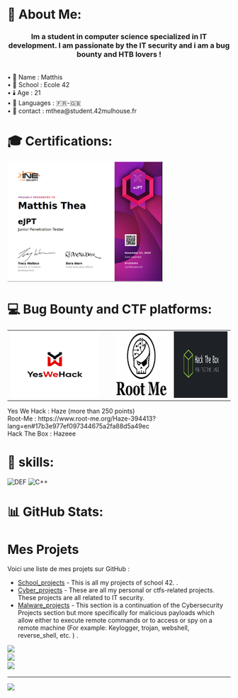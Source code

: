 # 💫 About Me:
<h3 align="center">Im a student in computer science specialized in IT development. I am passionate by the IT security and i am a bug bounty and HTB lovers !</h3><br>
• 🧑 Name : Matthis<br>
• 🏫 School : Ecole 42<br>
• 🕯️ Age : 21<br>
• 👅 Languages : 🇫🇷-🇬🇧<br>
• 📧 contact : mthea@student.42mulhouse.fr

# 🎓 Certifications:
<img width="350" alt="EJPTV2" src="https://github.com/matthis-thea/matthis-thea/blob/main/pictures/EJPTV2.png">

# 💻 Bug Bounty and CTF platforms:
<table width="100%">
    <tr>
        <td align="left">
            <img width="200" height="150" alt="YesWeHack" style="margin-right: 100px;" src="https://github.com/matthis-thea/matthis-thea/blob/main/pictures/yeswehack.png">
        </td>
        <td align="center">
            <img width="200" height="150" alt="RootMe" src="https://github.com/matthis-thea/matthis-thea/blob/main/pictures/root-me.png">
        </td>
        <td align="right">
            <img width="200" height="150" alt="HackTheBox" src="https://github.com/matthis-thea/matthis-thea/blob/main/pictures/Hack-The-Box-logo.png">
        </td>
    </tr>
</table>
Yes We Hack : Haze (more than 250 points)<br>
Root-Me : https://www.root-me.org/Haze-394413?lang=en#17b3e977ef097344675a2fa88d5a49ec<br>
Hack The Box : Hazeee<br>

# 🧠 skills:
![DEF](https://img.shields.io/badge/c-%2300599C.svg?style=for-the-badge&logo=c&logoColor=white) ![C++](https://img.shields.io/badge/c++-%2300599C.svg?style=for-the-badge&logo=c%2B%2B&logoColor=white)


# 📊 GitHub Stats:
# Mes Projets

Voici une liste de mes projets sur GitHub :

- [School_projects](https://github.com/matthis-thea/School_projects) - This is all my projects of school 42. .
- [Cyber_projects](https://github.com/matthis-thea/Cybersecurity_projects) - These are all my personal or ctfs-related projects. These projects are all related to IT security.
- [Malware_projects](https://github.com/matthis-thea/Virus_projects) - This section is a continuation of the Cybersecurity Projects section but more specifically for malicious payloads which allow either to execute remote commands or to access or spy on a remote machine (For example: Keylogger, trojan, webshell, reverse_shell, etc. ) .

![](https://github-readme-stats.vercel.app/api?username=matthis-thea&theme=merko&hide_border=false&include_all_commits=false&count_private=false)<br/>
![](https://github-readme-streak-stats.herokuapp.com/?user=matthis-thea&theme=merko&hide_border=false)<br/>
![](https://github-readme-stats.vercel.app/api/top-langs/?username=matthis-thea&theme=merko&hide_border=false&include_all_commits=false&count_private=false&layout=compact)

---
[![](https://visitcount.itsvg.in/api?id=matthis-thea&icon=0&color=0)](https://visitcount.itsvg.in)
